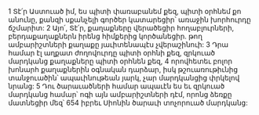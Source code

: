 1 Տէ՛ր Աստուած իմ,
ես պիտի փառաբանեմ քեզ,
պիտի օրհնեմ քո անունը,
քանզի սքանչելի գործեր կատարեցիր՝
առաջին խորհուրդը ճշմարիտ:
2 Այո՛, Տէ՛ր, քաղաքները վերածեցիր հողաբլուրների,
բերդաքաղաքներն իրենց հիմքերից կործանեցիր.
թող ամբարիշտների քաղաքը յաւիտենապէս չվերաշինուի:
3 Դրա համար էլ աղքատ ժողովուրդը պիտի օրհնի քեզ,
զրկուած մարդկանց քաղաքները պիտի օրհնեն քեզ,
4 որովհետեւ բոլոր խոնարհ քաղաքներին օգնական դարձար,
իսկ թշուառութիւնից տանջուածին՝ ապաւինութեան յարկ,
չար մարդկանցից փրկելով նրանց:
5 Դու ծարաւածների համար ապաւէն ես
եւ զրկուած մարդկանց համար՝ ոգի այն ամբարիշտների դէմ,
որոնց ձեռքը մատնեցիր մեզ՝
654 իբրեւ Սիոնին ծարաւի տոչորուած մարդկանց:
